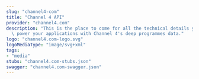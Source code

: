```yaml
---
slug: "channel4-com"
title: "Channel 4 API"
provider: "channel4.com"
description: "This is the place to come for all the technical details you need to\
  \ power your applications with Channel 4's deep programmes data."
logo: "channel4.com-logo.svg"
logoMediaType: "image/svg+xml"
tags:
- "media"
stubs: "channel4.com-stubs.json"
swagger: "channel4.com-swagger.json"
---
```


